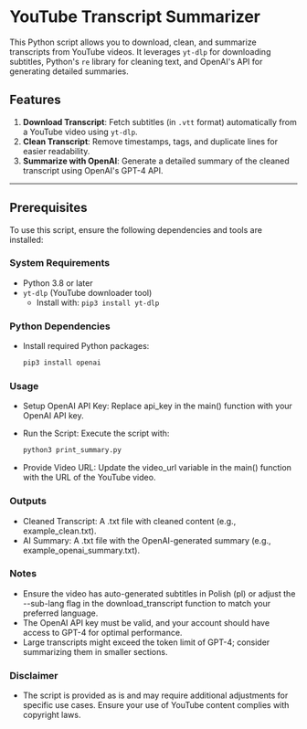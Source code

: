# YouTube Transcript Summarizer

This Python script allows you to download, clean, and summarize transcripts from YouTube videos. It leverages `yt-dlp` for downloading subtitles, Python's `re` library for cleaning text, and OpenAI's API for generating detailed summaries.

## Features

1. **Download Transcript**: Fetch subtitles (in `.vtt` format) automatically from a YouTube video using `yt-dlp`.
2. **Clean Transcript**: Remove timestamps, tags, and duplicate lines for easier readability.
3. **Summarize with OpenAI**: Generate a detailed summary of the cleaned transcript using OpenAI's GPT-4 API.

---

## Prerequisites

To use this script, ensure the following dependencies and tools are installed:

### System Requirements
- Python 3.8 or later
- `yt-dlp` (YouTube downloader tool)
    - Install with: `pip3 install yt-dlp`

### Python Dependencies
- Install required Python packages:
  ```bash
  pip3 install openai

### Usage
- Setup OpenAI API Key: Replace api_key in the main() function with your OpenAI API key.

- Run the Script: Execute the script with:

    ```bash
    python3 print_summary.py

- Provide Video URL: Update the video_url variable in the main() function with the URL of the YouTube video.

### Outputs

- Cleaned Transcript: A .txt file with cleaned content (e.g., example_clean.txt).
- AI Summary: A .txt file with the OpenAI-generated summary (e.g., example_openai_summary.txt).

### Notes
- Ensure the video has auto-generated subtitles in Polish (pl) or adjust the --sub-lang flag in the download_transcript function to match your preferred language.
- The OpenAI API key must be valid, and your account should have access to GPT-4 for optimal performance.
- Large transcripts might exceed the token limit of GPT-4; consider summarizing them in smaller sections.

### Disclaimer
- The script is provided as is and may require additional adjustments for specific use cases. Ensure your use of YouTube content complies with copyright laws.